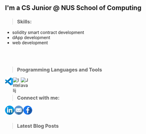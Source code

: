 ## I'm a CS Junior @ NUS School of Computing 

> ### Skills:
- solidity smart contract development
- dApp development
- web development

<br />
<br />

> ### Programming Languages and Tools

<img align="left" alt="Visual Studio Code" width="26px" src="https://raw.githubusercontent.com/github/explore/80688e429a7d4ef2fca1e82350fe8e3517d3494d/topics/visual-studio-code/visual-studio-code.png" />
<img align="left" alt="Intellij" width="26px" src="https://upload.wikimedia.org/wikipedia/commons/9/9c/IntelliJ_IDEA_Icon.svg" />
<img align="left" alt="Java" width="26px" src="https://cdn-icons-png.flaticon.com/512/226/226777.png" />

<br />
<br />

> ### Connect with me:

[<img align="left" alt="kevinkuo | LinkedIn" width="30px" src="public\linkedin.png" />][linkedin]
[<img align="left" alt="kevinkuo | Email" width="30px" src="public\email.png" />][email]
[<img align="left" alt="kevinkuo | Facebook" width="30px" src="public\facebook.png" />][facebook]

<br />
<br />

> ### Latest Blog Posts

[facebook]: https://www.facebook.com/kevin.kuo.0320
[email]: mailto:kevinkuo0320@gmail.com
[linkedin]: https://www.linkedin.com/in/kevinkuochunyuan